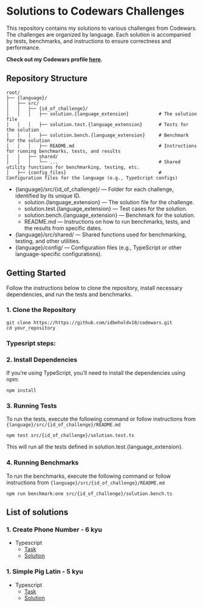 # Solutions to Codewars Challenges

This repository contains my solutions to various challenges from Codewars. The challenges are organized by language.
Each solution is accompanied by tests, benchmarks, and instructions to ensure correctness and performance.

**Check out my Codewars profile [here](https://www.codewars.com/users/idbeholdv18/).**

## Repository Structure

```
root/
├── {language}/
│   ├── src/
│   │   ├── {id_of_challenge}/
│   │   │   ├── solution.{language_extension}           # The solution file
│   │   │   ├── solution.test.{language_extension}      # Tests for the solution
│   │   │   ├── solution.bench.{language_extension}     # Benchmark for the solution
│   │   │   ├── README.md                               # Instructions for running benchmarks, tests, and results
│   │   ├── shared/
│   │   │   └── ...                                     # Shared utility functions for benchmarking, testing, etc.
│   ├── {config_files}                                  # Configuration files for the language (e.g., TypeScript configs)
```

- {language}/src/{id_of_challenge}/ — Folder for each challenge, identified by its unique ID.
    - solution.{language_extension} — The solution file for the challenge.
    - solution.test.{language_extension} — Test cases for the solution.
    - solution.bench.{language_extension} — Benchmark for the solution.
    - README.md — Instructions on how to run benchmarks, tests, and the results from specific dates.
- {language}/src/shared/ — Shared functions used for benchmarking, testing, and other utilities.
- {language}/config/ — Configuration files (e.g., TypeScript or other language-specific configurations).

## Getting Started

Follow the instructions below to clone the repository, install necessary dependencies, and run the tests and benchmarks.

### 1. Clone the Repository

```
git clone https://https://github.com/idbeholdv18/codewars.git
cd your_repository
```

### Typesript steps:

### 2. Install Dependencies

If you’re using TypeScript, you’ll need to install the dependencies using npm:

```
npm install
```

### 3. Running Tests

To run the tests, execute the following command or follow instructions from `{language}/src/{id_of_challenge}/README.md`

```
npm test src/{id_of_challenge}/solution.test.ts
```

This will run all the tests defined in solution.test.{language_extension}.

### 4. Running Benchmarks

To run the benchmarks, execute the following command or follow instructions from
`{language}/src/{id_of_challenge}/README.md`

```
npm run benchmark:one src/{id_of_challenge}/solution.bench.ts
```

## List of solutions

### 1. Create Phone Number - 6 kyu

- Typescript
    - [Task](https://www.codewars.com/kata/525f50e3b73515a6db000b83/train/typescript)
    - [Solution](https://github.com/idbeholdv18/codewars/tree/master/typescript/src/525f50e3b73515a6db000b83)

### 1. Simple Pig Latin - 5 kyu

- Typescript
    - [Task](https://www.codewars.com/kata/520b9d2ad5c005041100000f/train/typescript)
    - [Solution](https://github.com/idbeholdv18/codewars/tree/master/typescript/src/520b9d2ad5c005041100000f)